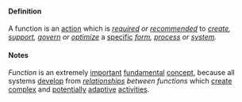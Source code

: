 #### Definition

A function is an [action](https://github.com/gcassel/Modular-Organization-Terminology/blob/master/terms/action.md) which is *[required](https://github.com/gcassel/Modular-Organization-Terminology/blob/master/terms/require.md) or [recommended](https://github.com/gcassel/Modular-Organization-Terminology/blob/master/terms/recommendation.md)* to *[create](https://github.com/gcassel/Modular-Organization-Terminology/blob/master/terms/create.md), [support](https://github.com/gcassel/Modular-Organization-Terminology/blob/master/terms/support.md), [govern](https://github.com/gcassel/Modular-Organization-Terminology/blob/master/terms/governance.md) or [optimize](https://github.com/gcassel/Modular-Organization-Terminology/blob/master/terms/optimize.md)* a [specific](https://github.com/gcassel/Modular-Organization-Terminology/blob/master/terms/specific.md) *[form](https://github.com/gcassel/Modular-Organization-Terminology/blob/master/terms/form.md), [process](https://github.com/gcassel/Modular-Organization-Terminology/blob/master/terms/process.md) or [system](https://github.com/gcassel/Modular-Organization-Terminology/blob/master/terms/system.md).* 

#### Notes 

*Function* is an extremely [important](https://github.com/gcassel/Modular-Organization-Terminology/blob/master/terms/importance.md) [fundamental](https://github.com/gcassel/Modular-Organization-Terminology/blob/master/terms/base.md) [concept](https://github.com/gcassel/Modular-Organization-Terminology/blob/master/terms/concept.md), because all systems [develop](https://github.com/gcassel/Modular-Organization-Terminology/blob/master/terms/develop.md) from *[relationships](https://github.com/gcassel/Modular-Organization-Terminology/blob/master/terms/relationship.md) between functions* which [create](https://github.com/gcassel/Modular-Organization-Terminology/blob/master/terms/create.md) [complex](https://github.com/gcassel/Modular-Organization-Terminology/blob/master/terms/complex.md) and [potentially](https://github.com/gcassel/Modular-Organization-Terminology/blob/master/terms/potential.md) [adaptive](https://github.com/gcassel/Modular-Organization-Terminology/blob/master/terms/adapt.md) [activities](https://github.com/gcassel/Modular-Organization-Terminology/blob/master/terms/activity.md).
